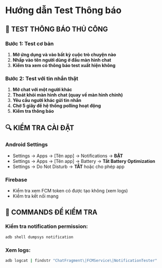 # Hướng dẫn Test Thông báo

## 🧪 TEST THÔNG BÁO THỦ CÔNG

### Bước 1: Test cơ bản
1. **Mở ứng dụng và vào bất kỳ cuộc trò chuyện nào**
2. **Nhấp vào tên người dùng ở đầu màn hình chat** 
3. **Kiểm tra xem có thông báo test xuất hiện không**

### Bước 2: Test với tin nhắn thật
1. **Mở chat với một người khác**
2. **Thoát khỏi màn hình chat (quay về màn hình chính)**
3. **Yêu cầu người khác gửi tin nhắn**
4. **Chờ 5 giây để hệ thống polling hoạt động**
5. **Kiểm tra thông báo**

## 🔍 KIỂM TRA CÀI ĐẶT

### Android Settings
- Settings → Apps → [Tên app] → Notifications → **BẬT**
- Settings → Apps → [Tên app] → Battery → **Tắt Battery Optimization**
- Settings → Do Not Disturb → **TẮT** hoặc cho phép app

### Firebase
- Kiểm tra xem FCM token có được tạo không (xem logs)
- Kiểm tra kết nối mạng

## 📱 COMMANDS ĐỂ KIỂM TRA

### Kiểm tra notification permission:
```bash
adb shell dumpsys notification
```

### Xem logs:
```bash
adb logcat | findstr "ChatFragment\|FCMService\|NotificationTester"
```
